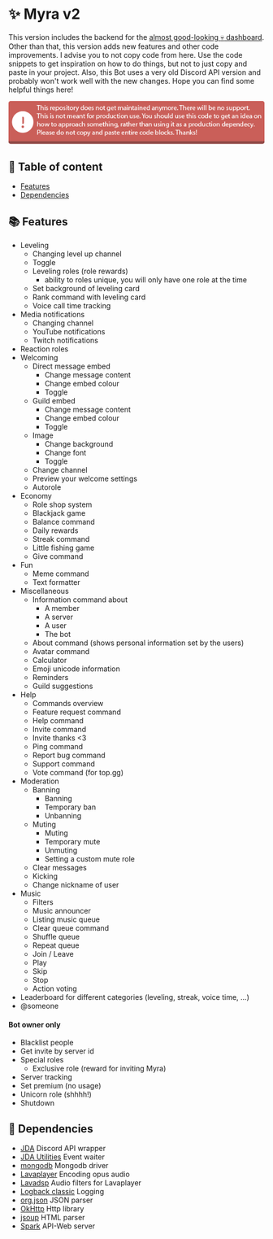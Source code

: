 # ✨ Myra v2

This version includes the backend for the [almost good-looking :skull: dashboard](https://github.com/MyraBot/Website-v1).
Other than that, this version adds new features and other code improvements. I advise you to not copy code from here. Use the
code snippets to get inspiration on how to do things, but not to just copy and paste in your project. Also, this Bot uses a
very old Discord API version and probably won't work well with the new changes. Hope you can find some helpful things here!

![Warning](https://raw.githubusercontent.com/MyraBot/.github/main/code-advise.png)

## 📌 Table of content

* [Features](#-features)
* [Dependencies](#-dependencies)

## 📚 Features

* Leveling
    * Changing level up channel
    * Toggle
    * Leveling roles (role rewards)
        * ability to roles unique, you will only have one role at the time
    * Set background of leveling card
    * Rank command with leveling card
    * Voice call time tracking
* Media notifications
    * Changing channel
    * YouTube notifications
    * Twitch notifications
* Reaction roles
* Welcoming
    * Direct message embed
        * Change message content
        * Change embed colour
        * Toggle
    * Guild embed
        * Change message content
        * Change embed colour
        * Toggle
    * Image
        * Change background
        * Change font
        * Toggle
    * Change channel
    * Preview your welcome settings
    * Autorole
* Economy
    * Role shop system
    * Blackjack game
    * Balance command
    * Daily rewards
    * Streak command
    * Little fishing game
    * Give command
* Fun
    * Meme command
    * Text formatter
* Miscellaneous
    * Information command about
        * A member
        * A server
        * A user
        * The bot
    * About command (shows personal information set by the users)
    * Avatar command
    * Calculator
    * Emoji unicode information
    * Reminders
    * Guild suggestions
* Help
    * Commands overview
    * Feature request command
    * Help command
    * Invite command
    * Invite thanks <3
    * Ping command
    * Report bug command
    * Support command
    * Vote command (for top.gg)
* Moderation
    * Banning
        * Banning
        * Temporary ban
        * Unbanning
    * Muting
        * Muting
        * Temporary mute
        * Unmuting
        * Setting a custom mute role
    * Clear messages
    * Kicking
    * Change nickname of user
* Music
    * Filters
    * Music announcer
    * Listing music queue
    * Clear queue command
    * Shuffle queue
    * Repeat queue
    * Join / Leave
    * Play
    * Skip
    * Stop
    * Action voting
* Leaderboard for different categories (leveling, streak, voice time, ...)
* @someone

#### Bot owner only

* Blacklist people
* Get invite by server id
* Special roles
    * Exclusive role (reward for inviting Myra)
* Server tracking
* Set premium (no usage)
* Unicorn role (shhhh!)
* Shutdown

## 📌 Dependencies

* [JDA](https://github.com/DV8FromTheWorld/JDA) Discord API wrapper
* [JDA Utilities](https://github.com/JDA-Applications/JDA-Utilities) Event waiter
* [mongodb](https://mvnrepository.com/artifact/org.mongodb/mongodb-driver) Mongodb driver
* [Lavaplayer](https://github.com/sedmelluq/lavaplayer) Encoding opus audio
* [Lavadsp](https://github.com/natanbc/lavadsp) Audio filters for Lavaplayer
* [Logback classic](https://mvnrepository.com/artifact/ch.qos.logback/logback-classic) Logging
* [org.json](https://mvnrepository.com/artifact/org.json/json) JSON parser
* [OkHttp](https://square.github.io/okhttp/) Http library
* [jsoup](https://jsoup.org/) HTML parser
* [Spark](https://sparkjava.com/) API-Web server